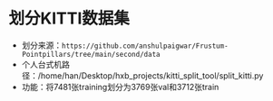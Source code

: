 # 划分KITTI数据集
- 划分来源：```https://github.com/anshulpaigwar/Frustum-Pointpillars/tree/main/second/data```
- 个人台式机路径：/home/han/Desktop/hxb_projects/kitti_split_tool/split_kitti.py
- 功能：将7481张training划分为3769张val和3712张train
